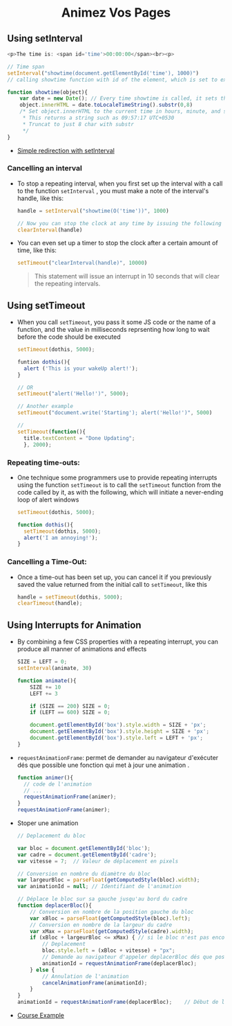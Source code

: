 # <center>Animez Vos Pages</center>

## Using setInterval

  ```javascript
  <p>The time is: <span id='time'>00:00:00</span><br><p>

  // Time span
  setInterval("showtime(document.getElementById('time'), 1000)") 
  // calling showtime function with id of the element, which is set to execute once a second (every 1.000 milliseconds)

  function showtime(object){
      var date = new Date(); // Every time showtime is called, it sets the object date to the current date and time.
      object.innerHTML = date.toLocaleTimeString().substr(0,8)
      /* Set object.innerHTML to the current time in hours, minute, and seconds by a call to toTimeString.
       * This returns a string such as 09:57:17 UTC+0530
       * Truncat to just 8 char with substr
       */
  }
  ```

* [Simple redirection with setInterval](./html/redirection.html)

### Cancelling an interval

* To stop a repeating interval, when you first set up the interval with a call to the function `setInterval` , you must make a note of the interval's handle, like this:

  ```javascript
  handle = setInterval("showtime(O('time'))", 1000)

  // Now you can stop the clock at any time by issuing the following call:
  clearInterval(handle)
  ```
* You can even set up a timer to stop the clock after a certain amount of time, like this:

  ```javascript
  setTimeout("clearInterval(handle)", 10000)
  ```
  > This statement will issue an interrupt in 10 seconds that will clear the repeating intervals.

## Using setTimeout

* When you call `setTimeout`, you pass it some JS code or the name of a function, and the value in milliseconds reprsenting how long to wait before the code should be executed

  ```javascript
  setTimeout(dothis, 5000);

  funtion dothis(){
    alert ('This is your wakeUp alert!');
  }

  // OR
  setTimeout("alert('Hello!')", 5000);

  // Another example
  setTimeout("document.write('Starting'); alert('Hello!')", 5000)

  // 
  setTimeout(function(){ 
    title.textContent = "Done Updating"; 
    }, 2000);
  ```

### Repeating time-outs: 

* One technique some programmers use to provide repeating interrupts using the function `setTimeout` is to call the `setTimeout` function from the code called by it, as with the following, which will initiate a never-ending loop of alert windows
  
  ```javascript
  setTimeout(dothis, 5000);

  function dothis(){
    setTimeout(dothis, 5000);
    alert('I am annoying!');
  }
  ```

### Cancelling a Time-Out: 

* Once a time-out has been set up, you can cancel it if you previously saved the value returned from the initial call to `setTimeout`, like this

  ```javascript
  handle = setTimeout(dothis, 5000);
  clearTimeout(handle);
  ```

## Using Interrupts for Animation

* By combining a few CSS properties with a repeating interrupt, you can produce all manner of animations and effects

  ```javascript
  SIZE = LEFT = 0;
  setInterval(animate, 30)

  function animate(){
      SIZE += 10
      LEFT += 3

      if (SIZE == 200) SIZE = 0;
      if (LEFT == 600) SIZE = 0;

      document.getElementById('box').style.width = SIZE + 'px';
      document.getElementById('box').style.height = SIZE + 'px';
      document.getElementById('box').style.left = LEFT + 'px';
  }
  ```
  
* `requestAnimationFrame`: permet de demander au navigateur d'exécuter dés que possible une fonction qui met à jour une animation .

  ```javascript
  function animer(){
    // code de l'animation
    // ...
    requestAnimationFrame(animer);
  } 
  requestAnimationFrame(animer);
  ```
* Stoper une animation

  ```javascript
  // Deplacement du bloc

  var bloc = document.getElementById('bloc');
  var cadre = document.getElementById('cadre');
  var vitesse = 7;  // Valeur de déplacement en pixels

  // Conversion en nombre du diamètre du bloc
  var largeurBloc = parseFloat(getComputedStyle(bloc).width);
  var animationId = null; // Identifiant de l'animation

  // Déplace le bloc sur sa gauche jusqu'au bord du cadre
  function deplacerBloc(){
      // Conversion en nombre de la position gauche du bloc
      var xBloc = parseFloat(getComputedStyle(bloc).left);
      // Conversion en nombre de la largeur du cadre
      var xMax = parseFloat(getComputedStyle(cadre).width);
      if (xBloc + largeurBloc <= xMax) { // si le bloc n'est pas encore au bout du cadre
          // Deplacement
          bloc.style.left = (xBloc + vitesse) + "px";
          // Demande au navigateur d'appeler deplacerBloc dés que possible
          animationId = requestAnimationFrame(deplacerBloc);
      } else {
          // Annulation de l'animation
          cancelAnimationFrame(animationId);
      }
  }
  animationId = requestAnimationFrame(deplacerBloc);    // Début de l'animation
  ```

* [Course Example](./html/cours.html)